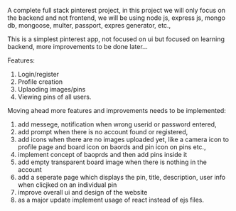 A complete full stack pinterest project, in this project we will only focus on the backend and not frontend, we will be using node js, express js, mongo db, mongoose, multer, passport, expres generator, etc.,

This is a simplest pinterest app, not focused on ui but focused on learning backend, more improvements to be done later...

Features:
1. Login/register
2. Profile creation
3. Uplaoding images/pins
4. Viewing pins of all users.



Moving ahead more features and improvements needs to be implemented:

1. add messege, notification when wrong userid or password entered,
2. add prompt when there is no account found or registered,
3. add icons when there are no images uploaded yet, like a camera icon to profile page and board icon on baords and pin icon on pins etc.,
4. implement concept of baoprds and then add pins inside it
5. add empty transparent board image when there is nothing in the account
6. add a seperate page which displays the pin, title, description, user info when clicjked on an individual pin
7. improve overall ui and design of the website
8. as a major update implement usage of react instead of ejs files.
